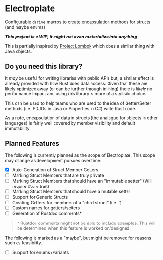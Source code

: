# Electroplate

Configurable `derive` macros to create encapsulation methods for structs (and maybe enums)

***This project is a WIP, it might not even materialize into anything***

This is partially inspired by [Project Lombok](https://projectlombok.org/) which does a similar thing with Java objects.

## Do you need this library?

It *may* be useful for writing libraries with public APIs but, a similar effect is already provided with how Rust does data access. Given that these are likely optimized away (or can be further through inlining) there is _likely_ no performance impact and using this library is more of a stylistic choice.

This can be used to help teams who are used to the idea of Getter/Setter methods (i.e. POJOs in Java or Properties in C#) write Rust code.

As a note, encapsulation of data in structs (the analogue for objects in other languages) is fairly well covered by member visibility and default immutability.

## Planned Features

The following is currently planned as the scope of Electroplate. This scope may change as development pursues over time:

- [x] Auto-Generation of Struct Member Getters
- [ ] Marking Struct Members that are truly private
- [ ] Marking Struct Members that should have an "immutable setter" (Will require `Clone` trait)
- [ ] Marking Struct Members that should have a mutable setter
- [ ] Support for Generic Structs
- [ ] Creating Getters for members of a "child struct" (i.e. `)
- [ ] Custom names for getters/setters
- [ ] Generation of Rustdoc comments*

>\* Rustdoc comments might not be able to include examples. This will be determined when this feature is worked on/designed.

The following is marked as a "maybe", but might be removed for reasons such as feasibility.
- [ ] Support for enums+variants
